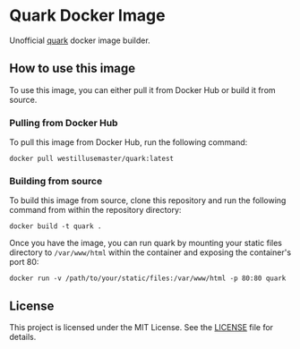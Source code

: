 # Quark Docker Image
Unofficial [quark](https://tools.suckless.org/quark/) docker image builder.

## How to use this image

To use this image, you can either pull it from Docker Hub or build it from source.

### Pulling from Docker Hub

To pull this image from Docker Hub, run the following command:

```
docker pull westillusemaster/quark:latest
```

### Building from source

To build this image from source, clone this repository and run the following command from within the repository directory:

```
docker build -t quark .
```

Once you have the image, you can run quark by mounting your static files directory to `/var/www/html` within the container and exposing the container's port 80:

```
docker run -v /path/to/your/static/files:/var/www/html -p 80:80 quark
```

## License

This project is licensed under the MIT License. See the [LICENSE](LICENSE) file for details.
